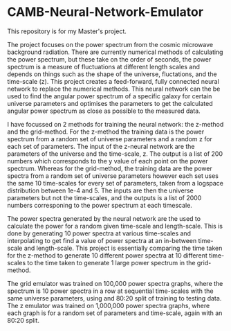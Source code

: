 # CAMB-Neural-Network-Emulator
This repository is for my Master's project. 

The project focuses on the power spectrum from the cosmic microwave background radiation. There are currently numerical methods of calculating the power spectrum, but these take on the order of seconds, the power spectrum is a measure of fluctuations at different length scales and depends on things such as the shape of the universe, fluctations, and the time-scale (z). This project creates a feed-forward, fully connected neural network to replace the numerical methods. This neural network can the be used to find the angular power spectrum of a specific galaxy for certain universe parameters and optimises the parameters to get the calculated angular power spectrum as close as possible to the measured data.

I have focussed on 2 methods for training the neural network: the z-method and the grid-method. For the z-method the training data is the power spectrum from a random set of universe parameters and a random z for each set of parameters. The input of the z-neural network are the parameters of the universe and the time-scale, z. The output is a list of 200 numbers which corresponds to the y value of each point on the power spectrum. Whereas for the grid-method, the training data are the power spectra from a random set of universe parameters however each set uses the same 10 time-scales for every set of parameters, taken from a logspace distribution between 1e-4 and 5. The inputs are then the universe parameters but not the time-scales, and the outputs is a list of 2000 numbers corresponing to the power spectrum at each timescale.

The power spectra generated by the neural network are the used to calculate the power for a random given time-scale and length-scale. This is done by generating 10 power spectra at various time-scales and interpolating to get find a value of power spectra at an in-between time-scale and length-scale. This project is essentially comparing the time taken for the z-method to generate 10 different power spectra at 10 different time-scales to the time taken to generate 1 large power spectrum in the grid-method.

The grid emulator was trained on 100,000 power spectra graphs, where the spectrum is 10 power spectra in a row at sequential time-scales with the same universe parameters, using and 80:20 split of training to testing data. The z emulator was trained on 1,000,000 power spectra graphs, where each graph is for a random set of parameters and time-scale, again with an 80:20 split.
